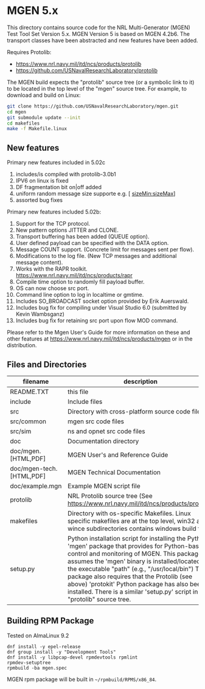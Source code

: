 # MGEN 5.x

This directory contains source code for the NRL Multi-Generator
(MGEN) Test Tool Set Version 5.x.  MGEN Version 5 is based on 
MGEN 4.2b6.  The transport classes have been abstracted and new
features have been added.

Requires Protolib:
- https://www.nrl.navy.mil/itd/ncs/products/protolib
- https://github.com/USNavalResearchLaboratory/protolib
    
The MGEN build expects the "protolib" source tree (or a symbolic link to it) to be located in the top level of the "mgen" source tree. For example, to download and build on Linux:
    
```bash
git clone https://github.com/USNavalResearchLaboratory/mgen.git
cd mgen
git submodule update --init
cd makefiles
make -f Makefile.linux
```

## New features

Primary new features included in 5.02c

1) includes/is compiled with protolib-3.0b1
2) IPV6 on linux is fixed
3) DF fragmentation bit on|off added
4) uniform random message size supporte e.g. <pattern> [<rate> <sizeMin:sizeMax>]
5) assorted bug fixes

Primary new features included 5.02b:

1)  Support for the TCP protocol. 
2)  New pattern options JITTER and CLONE.
3)  Transport buffering has been added (QUEUE option).
4)  User defined payload can be specified with the DATA option.
5)  Message COUNT support. (Concrete limit for messages sent per flow).
6)  Modifications to the log file.  (New TCP messages and additional
    message content).
7)  Works with the RAPR toolkit. <https://www.nrl.navy.mil/itd/ncs/products/rapr>
8)  Compile time option to randomly fill payload buffer.
9)  OS can now choose src port.
10) Command line option to log in localtime or gmtime.
11) Includes SO_BROADCAST socket option provided by Erik Auerswald. 
12) Includes bug fix for compiling under Visual Studio 6.0 (submitted
    by Kevin Wambsganz)
13) Includes bug fix for retaining src port upon flow MOD command.

Please refer to the Mgen User's Guide for more information on these
and other features at <https://www.nrl.navy.mil/itd/ncs/products/mgen> or
in the distribution.

## Files and Directories

| filename | description |
|--|--|
| README.TXT  | this file
| include     | Include files
| src         | Directory with cross-platform source code files
| src/common | mgen src code files |
| src/sim | ns and opnet src code files |
| doc         | Documentation directory |
| doc/mgen.[HTML,PDF] | MGEN User's and Reference Guide |
| doc/mgen-tech.[HTML,PDF] | MGEN Technical Documentation |
| doc/example.mgn | Example MGEN script file |
| protolib    | NRL Protolib source tree (See https://www.nrl.navy.mil/itd/ncs/products/protolib)
| makefiles   | Directory with os-specific Makefiles. Linux specific makefiles are at the top level, win32 and wince subdirectories contains windows build files. |
| setup.py    | Python installation script for installing the Python 'mgen' package that provides for Python-based control and monitoring of MGEN. This package assumes the 'mgen' binary is installed/located in the executable "path" (e.g., "/usr/local/bin") This package also requires that the Protolib (see above) 'protokit' Python package has also been installed. There is a similar 'setup.py' script in the "protolib" source tree. |

## Building RPM Package

Tested on AlmaLinux 9.2

```
dnf install -y epel-release
dnf group install -y "Development Tools"
dnf install -y libpcap-devel rpmdevtools rpmlint
rpmdev-setuptree
rpmbuild -ba mgen.spec
```

MGEN rpm package will be built in `~/rpmbuild/RPMS/x86_84`.